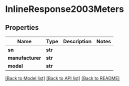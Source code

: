 # InlineResponse2003Meters


## Properties
Name | Type | Description | Notes
------------ | ------------- | ------------- | -------------
**sn** | **str** |  | 
**manufacturer** | **str** |  | 
**model** | **str** |  | 

[[Back to Model list]](../README.md#documentation-for-models) [[Back to API list]](../README.md#documentation-for-api-endpoints) [[Back to README]](../README.md)


